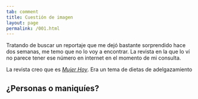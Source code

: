 ```yaml
---
tab: comment
title: Cuestión de imagen
layout: page
permalink: /001.html
---
```


Tratando de buscar un reportaje que me dejó bastante sorprendido hace dos semanas, me temo que no lo voy a encontrar. La revista en la que lo ví no parece tener ese  número en internet en el momento de mi consulta.

La revista creo que es [_Mujer Hoy_](https://www.mujerhoy.com/revista/). Era un tema de dietas de adelgazamiento

##

## ¿Personas o maniquíes?


